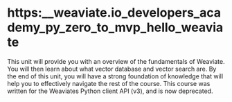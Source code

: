 # https:\_\_weaviate.io_developers_academy_py_zero_to_mvp_hello_weaviate

This unit will provide you with an overview of the fundamentals of Weaviate. You will then learn about what vector database and vector search are. By the end of this unit, you will have a strong foundation of knowledge that will help you to effectively navigate the rest of the course. This course was written for the Weaviates Python client API (v3), and is now deprecated.
